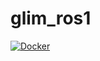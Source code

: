 # glim_ros1

[![Docker](https://github.com/koide3/glim_ros1/actions/workflows/docker_deploy.yml/badge.svg)](https://github.com/koide3/glim_ros1/actions/workflows/docker_deploy.yml)
